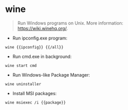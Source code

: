 # wine

> Run Windows programs on Unix.
> More information: <https://wiki.winehq.org/>.

- Run ipconfig.exe program:

`wine {{ipconfig}} {{/all}}`

- Run cmd.exe in background:

`wine start cmd`

- Run Windows-like Package Manager:

`wine uninstaller`

- Install MSI packages:

`wine msiexec /i {{package}}`

